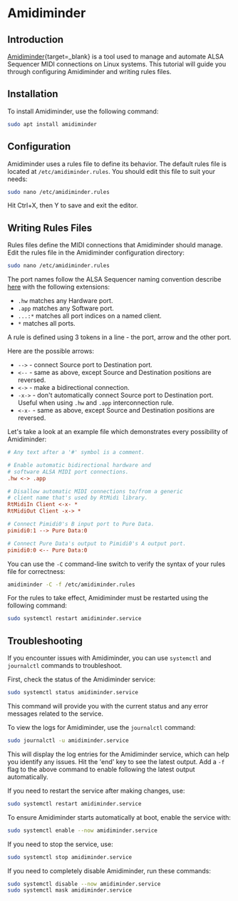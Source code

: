 # Amidiminder

## Introduction

[Amidiminder](https://github.com/mzero/amidiminder){target=_blank} is a tool used to manage and automate ALSA Sequencer MIDI connections on Linux systems. This tutorial will guide you through configuring Amidiminder and writing rules files.

## Installation

To install Amidiminder, use the following command:

```sh
sudo apt install amidiminder
```

## Configuration

Amidiminder uses a rules file to define its behavior. The default rules file is located at `/etc/amidiminder.rules`. You should edit this file to suit your needs:

```sh
sudo nano /etc/amidiminder.rules
```

Hit Ctrl+X, then Y to save and exit the editor.

## Writing Rules Files

Rules files define the MIDI connections that Amidiminder should manage. Edit the rules file in the Amidiminder configuration directory:

```sh
sudo nano /etc/amidiminder.rules
```

The port names follow the ALSA Sequencer naming convention describe [here](alsa.md#alsa-sequencer-device-identifiers) with the following extensions:

* `.hw` matches any Hardware port.
* `.app` matches any Software port.
* `...:*` matches all port indices on a named client.
* `*` matches all ports.

A rule is defined using 3 tokens in a line - the port, arrow and the other port.

Here are the possible arrows:

* `-->` - connect Source port to Destination port.
* `<--` - same as above, except Source and Destination positions are reversed.
* `<->` - make a bidirectional connection.
* `-x->` - don't automatically connect Source port to Destination port. Useful when using `.hw` and `.app` interconnection rule.
* `<-x-` - same as above, except Source and Destination positions are reversed.

Let's take a look at an example file which demonstrates every possibility of Amidiminder:

```ini
# Any text after a '#' symbol is a comment.

# Enable automatic bidirectional hardware and
# software ALSA MIDI port connections.
.hw <-> .app

# Disallow automatic MIDI connections to/from a generic
# client name that's used by RtMidi library.
RtMidiIn Client <-x- *
RtMidiOut Client -x-> *

# Connect Pimidi0's B input port to Pure Data.
pimidi0:1 --> Pure Data:0

# Connect Pure Data's output to Pimidi0's A output port.
pimidi0:0 <-- Pure Data:0
```

You can use the `-C` command-line switch to verify the syntax of your rules file for correctness:

```sh
amidiminder -C -f /etc/amidiminder.rules
```

For the rules to take effect, Amidiminder must be restarted using the following command:

```sh
sudo systemctl restart amidiminder.service
```

## Troubleshooting

If you encounter issues with Amidiminder, you can use `systemctl` and `journalctl` commands to troubleshoot.

First, check the status of the Amidiminder service:

```sh
sudo systemctl status amidiminder.service
```

This command will provide you with the current status and any error messages related to the service.

To view the logs for Amidiminder, use the `journalctl` command:

```sh
sudo journalctl -u amidiminder.service
```

This will display the log entries for the Amidiminder service, which can help you identify any issues. Hit the 'end' key to see the latest output. Add a `-f` flag to the above command to enable following the latest output automatically.

If you need to restart the service after making changes, use:

```sh
sudo systemctl restart amidiminder.service
```

To ensure Amidiminder starts automatically at boot, enable the service with:

```sh
sudo systemctl enable --now amidiminder.service
```

If you need to stop the service, use:

```sh
sudo systemctl stop amidiminder.service
```

If you need to completely disable Amidiminder, run these commands:

```sh
sudo systemctl disable --now amidiminder.service
sudo systemctl mask amidiminder.service
```
